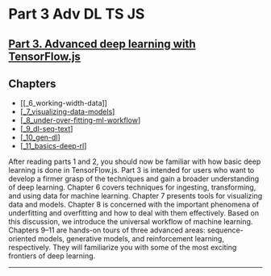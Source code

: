 # Part 3 Adv DL TS JS

## [**Part 3.** Advanced deep learning with TensorFlow.js](https://livebook.manning.com/book/deep-learning-with-javascript/part-3/1)

## Chapters

- [[_6_working-width-data]]
- [[_7_visualizing-data-models]]
- [[_8_under-over-fitting-ml-workflow]]
- [[_9_dl-seq-text]]
- [[_10_gen-dl]]
- [[_11_basics-deep-rl]]

After reading parts 1 and 2, you should now be familiar with how basic deep learning is done in TensorFlow.js. Part 3 is intended for users who want to develop a firmer grasp of the techniques and gain a broader understanding of deep learning. Chapter 6 covers techniques for ingesting, transforming, and using data for machine learning. Chapter 7 presents tools for visualizing data and models. Chapter 8 is concerned with the important phenomena of underfitting and overfitting and how to deal with them effectively. Based on this discussion, we introduce the universal workflow of machine learning. Chapters 9–11 are hands-on tours of three advanced areas: sequence-oriented models, generative models, and reinforcement learning, respectively. They will familiarize you with some of the most exciting frontiers of deep learning.

---

[//begin]: # "Autogenerated link references for markdown compatibility"
[_7_visualizing-data-models]: 7_viz-data-models/_7_visualizing-data-models.md "👁 Viz Data & Models"
[_8_under-over-fitting-ml-workflow]: 8_under-over-fitting-ml-workflow/_8_under-over-fitting-ml-workflow.md "💧 Under Over Fitting ML Workflow"
[_9_dl-seq-text]: 9_dl-seq-text/_9_dl-seq-text.md "🧬 DL for Seq Text"
[_10_gen-dl]: 10_gen-dl/_10_gen-dl.md "🦋 Generative DL"
[_11_basics-deep-rl]: 11_basic-deep-rl/_11_basics-deep-rl.md "🟧 Basics Reinforcement Learning"
[//end]: # "Autogenerated link references"
